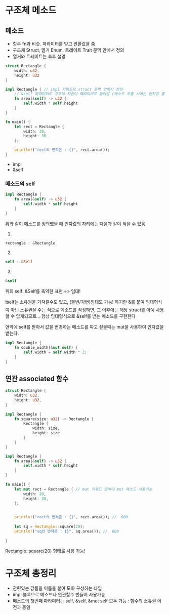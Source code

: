 # 구조체 메소드

## 메소드
- 함수 fn과 비슷. 파라미터를 받고 반환값을 줌
- 구조체 Struct, 열거 Enum, 트레이트 Trait 문맥 안에서 정의
- 열거와 트레이트는 추후 설명


```rust
struct Rectangle {
	width: u32,
	height: u32
}

impl Rectangle { // impl 키워드로 struct 문맥 안에서 정의
	// &self 파라미터로 구조체 자신이 파라미터로 들어감 (메소드 호출 시에는 인자값 불필요)
	fn area(&self) -> u32 {
		self.width * self.height
	}
}

fn main() {
	let rect = Rectangle {
		width: 20,
		height: 30
	};

	println!("rect의 면적은 : {}", rect.area());
}
```
- impl
- &self


### 메소드의 self
```rust
impl Rectangle { 
	fn area(&self) -> u32 {
		self.width * self.height
	}
}
```
위와 같이 메소드를 정의했을 때
인자값의 자리에는 다음과 같이 적을 수 있음

1.
```rust
rectangle : &Rectangle
```

2. 
```rust
self : &Self
```

3.
```rust
&self
```
위의 self: &Self를 축약한 표현 => 임대!

❗️self는 소유권을 가져갈수도 있고, (불변/가변)임대도 가능!
하지만 &를 붙여 임대형식이 아닌 소유권을 주는 식으로 메소드를 작성하면, 그 이후에는 해당 struct를 아예 사용할 수 없게되므로... 항상 임대형식으로 &self를 받는 메소드를 구현한다

만약에 self를 받아서 값을 변경하는 메소드를 짜고 싶을때는 mut을 사용하여 인자값을 받는다.
```rust
impl Rectangle { 
	fn double_width(&mut self) {
		self.width = self.width * 2;
	}
}
```



## 연관 associated 함수
```rust
struct Rectangle {
	width: u32,
	height: u32,
}
  
impl Rectangle {
	fn square(size: u32) -> Rectangle {
		Rectangle {
			width: size,
			height: size
		}
	}
}

impl Rectangle {
	fn area(&self) -> u32 {
		self.width * self.height
	}
}
  
fn main() {
	let mut rect = Rectangle { // mut 키워드 있어야 mut 메소드 사용가능
		width: 20,
		height: 30,
	};

	  
	println!("rect의 면적은 : {}", rect.area()); //  600
	
	let sq = Rectangle::square(20);
	println!("sq의 면적은 : {}", sq.area()); //  600
	
}
```

Rectangle::square(20)
형태로 사용 가능!



# 구조체 총정리
- 관련있는 값들을 이름을 붙여 모아 구성하는 타입
- impl 블록으로 메소드나 연관함수 만들어 사용가능
- 메소드의 첫번째 파라미터는 self, &self, &mut self 모두 가능 : 함수의 소유권 이전과 동일